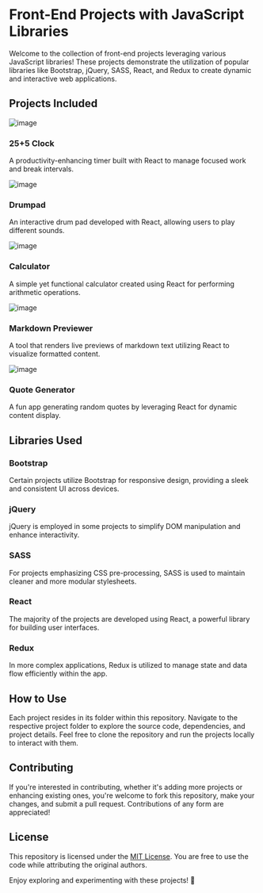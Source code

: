 # Front-End Projects with JavaScript Libraries

Welcome to the collection of front-end projects leveraging various JavaScript libraries! These projects demonstrate the utilization of popular libraries like Bootstrap, jQuery, SASS, React, and Redux to create dynamic and interactive web applications.

## Projects Included

![image](https://github.com/completelyblank/JS-Front-End/assets/105001837/3370ebe6-4ca2-4684-b8ba-3be89ccd5190)


### 25+5 Clock
A productivity-enhancing timer built with React to manage focused work and break intervals.

![image](https://github.com/completelyblank/JS-Front-End/assets/105001837/76300b5b-d13f-4617-aa19-df27e0bccc54)

### Drumpad
An interactive drum pad developed with React, allowing users to play different sounds.

![image](https://github.com/completelyblank/JS-Front-End/assets/105001837/d52ad344-64d8-498b-877c-3b0b3d0e5bc8)

### Calculator
A simple yet functional calculator created using React for performing arithmetic operations.

![image](https://github.com/completelyblank/JS-Front-End/assets/105001837/d63d45b2-9c92-4e71-8d76-ad1f8167b3e7)

### Markdown Previewer
A tool that renders live previews of markdown text utilizing React to visualize formatted content.

![image](https://github.com/completelyblank/JS-Front-End/assets/105001837/2cde4fbd-6f24-418a-9c98-f5c7e95cda98)

### Quote Generator
A fun app generating random quotes by leveraging React for dynamic content display.

## Libraries Used

### Bootstrap
Certain projects utilize Bootstrap for responsive design, providing a sleek and consistent UI across devices.

### jQuery
jQuery is employed in some projects to simplify DOM manipulation and enhance interactivity.

### SASS
For projects emphasizing CSS pre-processing, SASS is used to maintain cleaner and more modular stylesheets.

### React
The majority of the projects are developed using React, a powerful library for building user interfaces.

### Redux
In more complex applications, Redux is utilized to manage state and data flow efficiently within the app.

## How to Use

Each project resides in its folder within this repository. Navigate to the respective project folder to explore the source code, dependencies, and project details. Feel free to clone the repository and run the projects locally to interact with them.

## Contributing

If you're interested in contributing, whether it's adding more projects or enhancing existing ones, you're welcome to fork this repository, make your changes, and submit a pull request. Contributions of any form are appreciated!

## License

This repository is licensed under the [MIT License](LICENSE). You are free to use the code while attributing the original authors.

Enjoy exploring and experimenting with these projects! 🚀
